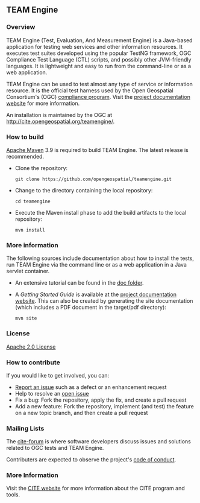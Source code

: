 ## TEAM Engine

### Overview 

TEAM Engine (Test, Evaluation, And Measurement Engine) is a Java-based application for 
testing web services and other information resources. It executes test suites developed 
using the popular TestNG framework, OGC Compliance Test Language (CTL) scripts, and possibly 
other JVM-friendly languages. It is lightweight and easy to run from the command-line or 
as a web application. 

TEAM Engine can be used to test almost any type of service or information resource. It is 
the official test harness used by the Open Geospatial Consortium's (OGC) [compliance program](http://cite.opengeospatial.org/). 
Visit the [project documentation website](http://opengeospatial.github.io/teamengine/) 
for more information.

An installation is maintained by the OGC at http://cite.opengeospatial.org/teamengine/.

### How to build

[Apache Maven](http://maven.apache.org/) 3.9 is required to build TEAM Engine. 
The latest release is recommended.

* Clone the repository:

   `git clone https://github.com/opengeospatial/teamengine.git`

* Change to the directory containing the local repository:

   `cd teamengine`

* Execute the Maven install phase to add the build artifacts to the local repository:

   `mvn install`

   
### More information 

The following sources include documentation about how to install the tests, run TEAM Engine via the 
command line or as a web application in a Java servlet container.

* An extensive tutorial can be found in the [doc folder](https://github.com/opengeospatial/teamengine/blob/master/src/site/doc/en/index.rst). 

* A _Getting Started Guide_ is available at the [project documentation website](http://opengeospatial.github.io/teamengine/). 
This can also be created by generating the site documentation (which includes a PDF 
document in the target/pdf directory):

   `mvn site` 

### License

[Apache 2.0 License](LICENSE.txt)

### How to contribute

If you would like to get involved, you can:

* [Report an issue](https://github.com/opengeospatial/teamengine/issues) such as a defect or an 
enhancement request
* Help to resolve an [open issue](https://github.com/opengeospatial/teamengine/issues?q=is%3Aopen)
* Fix a bug: Fork the repository, apply the fix, and create a pull request
* Add a new feature: Fork the repository, implement (and test) the feature on a new topic 
branch, and then create a pull request

### Mailing Lists

The [cite-forum](http://cite.opengeospatial.org/forum) is where software developers discuss issues 
and solutions related to OGC tests and TEAM Engine. 

Contributers are expected to observe the project's [code of conduct](https://github.com/opengeospatial/teamengine/blob/master/CODE_OF_CONDUCT.md).

### More Information

Visit the [CITE website](http://cite.opengeospatial.org/) for more information about the 
CITE program and tools.
